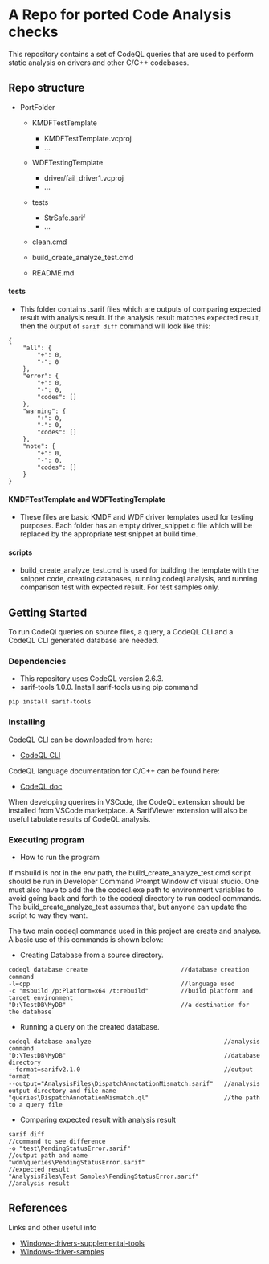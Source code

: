 # A Repo for ported Code Analysis checks

This repository contains a set of CodeQL queries that are used to perform static analysis on drivers and other C/C++ codebases.

## Repo structure

- PortFolder
    - KMDFTestTemplate
        - KMDFTestTemplate.vcproj
        - ...
    - WDFTestingTemplate
        - driver/fail_driver1.vcproj
        - ...
    - tests
        - StrSafe.sarif
        - ...

    - clean.cmd
    - build_create_analyze_test.cmd
    - README.md

#### tests

* This folder contains .sarif files which are outputs of comparing expected result with analysis result. If the analysis result matches expected result, then the output of ```sarif diff``` command will look like this:
```
{
    "all": {
        "+": 0,
        "-": 0
    },
    "error": {
        "+": 0,
        "-": 0,
        "codes": []
    },
    "warning": {
        "+": 0,
        "-": 0,
        "codes": []
    },
    "note": {
        "+": 0,
        "-": 0,
        "codes": []
    }
}
```
#### KMDFTestTemplate and WDFTestingTemplate

* These files are basic KMDF and WDF driver templates used for testing purposes. Each folder has an empty driver_snippet.c file which will be replaced by the appropriate test snippet at build time. 


#### scripts

* build_create_analyze_test.cmd is used for building the template with the snippet code, creating databases, running codeql analysis, and running comparison test with expected result. For test samples only. 


## Getting Started

To run CodeQl queries on source files, a query, a CodeQL CLI and a CodeQL CLI generated database are needed. 

### Dependencies

* This repository uses CodeQL version 2.6.3.
* sarif-tools 1.0.0. Install sarif-tools using pip command

```
pip install sarif-tools
```

### Installing

CodeQL CLI can be downloaded from here: 

* [CodeQL CLI](https://github.com/github/codeql-cli-binaries/releases)

CodeQL language documentation for C/C++ can be found here: 

* [CodeQL doc](https://codeql.github.com/docs/ql-language-reference/)

When developing querires in VSCode, the CodeQL extension should be installed from VSCode marketplace. A SarifViewer extension will also be useful tabulate results of CodeQL analysis. 


### Executing program

* How to run the program

If msbuild is not in the env path, the build_create_analyze_test.cmd script should be run in Developer Command Prompt Window of visual studio. One must also have to add the the codeql.exe path to environment variables to avoid going back and forth to the codeql directory to run codeql commands. The build_create_analyze_test assumes that, but anyone can update the script to way they want. 

The two main codeql commands used in this project are create and analyse. A basic use of this commands is shown below:

* Creating Database from a source directory.

```
codeql database create                          //database creation command
-l=cpp                                          //language used
-c "msbuild /p:Platform=x64 /t:rebuild"         //build platform and target environment
"D:\TestDB\MyDB"                                //a destination for the database

```

* Running a query on the created database.

```
codeql database analyze                                     //analysis command  
"D:\TestDB\MyDB"                                            //database directory 
--format=sarifv2.1.0                                        //output format 
--output="AnalysisFiles\DispatchAnnotationMismatch.sarif"   //analysis output directory and file name
"queries\DispatchAnnotationMismatch.ql"                     //the path to a query file

```

* Comparing expected result with analysis result

```
sarif diff                                                      //command to see difference
-o "test\PendingStatusError.sarif"                              //output path and name
"wdm\queries\PendingStatusError.sarif"                          //expected result
"AnalysisFiles\Test Samples\PendingStatusError.sarif"           //analysis result

```


## References

Links and other useful info
* [Windows-drivers-supplemental-tools](https://github.com/microsoft/Windows-Driver-Developer-Supplemental-Tools)
*  [Windows-driver-samples](https://github.com/Microsoft/Windows-driver-samples)
